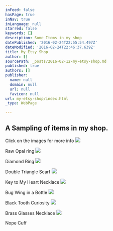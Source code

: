 ```yaml
---
inFeed: false
hasPage: true
inNav: true
inLanguage: null
starred: false
keywords: []
description: Some Items in my shop
datePublished: '2016-02-24T22:55:54.497Z'
dateModified: '2016-02-24T22:46:37.639Z'
title: My Etsy Shop
author: []
sourcePath: _posts/2016-02-12-my-etsy-shop.md
published: true
authors: []
publisher:
  name: null
  domain: null
  url: null
  favicon: null
url: my-etsy-shop/index.html
_type: WebPage

---
```

## A Sampling of items in my shop.

Click on the images for more info
![](https://the-grid-user-content.s3-us-west-2.amazonaws.com/7f07d967-fa1a-48a3-8548-24562d55f08d.jpg)

Raw Opal ring
![](https://s3-us-west-2.amazonaws.com/the-grid-img/p/a5712131037081dfd79359c95f6de06f73391be1.jpg)

Diamond Ring
![](https://s3-us-west-2.amazonaws.com/the-grid-img/p/6b7c2f4100a07b5950486d51cf0cbac7367680f6.jpg)

Double Triangle Scarf
![](https://s3-us-west-2.amazonaws.com/the-grid-img/p/d24fb8fbc7e3996c762f5e677ea969c6b79cc2ca.jpg)

Key to My Heart Necklace
![](https://s3-us-west-2.amazonaws.com/the-grid-img/p/cf06fbf6e1fbc29af869b38edb6231c7f2a6652e.jpg)

Bug Wing in a Bottle
![](https://s3-us-west-2.amazonaws.com/the-grid-img/p/955a87b3bb71aad3a607d492cb3fe85e6a0f4d5c.jpg)

Black Tooth Curiosity
![](https://s3-us-west-2.amazonaws.com/the-grid-img/p/811d2d261eb9a295ddb6b9de60ee45c1e281fd5f.jpg)

Brass Glasses Necklace
![](https://s3-us-west-2.amazonaws.com/the-grid-img/p/84752f1876a1b74838099bc532f0296776133d44.jpg)

Nope Cuff